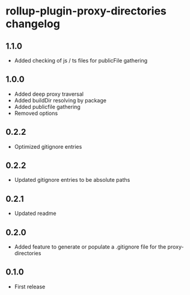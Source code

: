 # rollup-plugin-proxy-directories changelog

## 1.1.0
* Added checking of js / ts files for publicFile gathering

## 1.0.0
* Added deep proxy traversal
* Added buildDir resolving by package
* Added publicfile gathering
* Removed options

## 0.2.2
* Optimized gitignore entries

## 0.2.2
* Updated gitignore entries to be absolute paths

## 0.2.1
* Updated readme

## 0.2.0
* Added feature to generate or populate a .gitignore file for the proxy-directories

## 0.1.0
* First release
